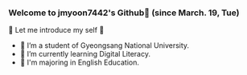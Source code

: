 ### Welcome to jmyoon7442's Github👋 (since March. 19, Tue)

🤎 Let me introduce my self 🤎

- 🔭 I’m a student of Gyeongsang National University.
- 🌱 I’m currently learning Digital Literacy.
- 📖 I'm majoring in English Education.

